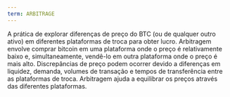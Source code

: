 ```yaml
---
term: ARBITRAGE
---
```


A prática de explorar diferenças de preço do BTC (ou de qualquer outro ativo) em diferentes plataformas de troca para obter lucro. Arbitragem envolve comprar bitcoin em uma plataforma onde o preço é relativamente baixo e, simultaneamente, vendê-lo em outra plataforma onde o preço é mais alto. Discrepâncias de preço podem ocorrer devido a diferenças em liquidez, demanda, volumes de transação e tempos de transferência entre as plataformas de troca. Arbitragem ajuda a equilibrar os preços através das diferentes plataformas.